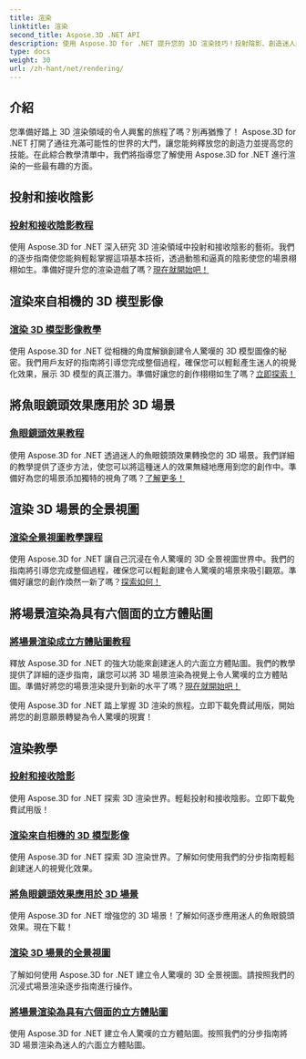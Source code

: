 ```yaml
---
title: 渲染
linktitle: 渲染
second_title: Aspose.3D .NET API
description: 使用 Aspose.3D for .NET 提升您的 3D 渲染技巧！投射陰影、創造迷人的視覺化效果、應用魚眼鏡頭效果等等。
type: docs
weight: 30
url: /zh-hant/net/rendering/
---
```

## 介紹

您準備好踏上 3D 渲染領域的令人興奮的旅程了嗎？別再猶豫了！ Aspose.3D for .NET 打開了通往充滿可能性的世界的大門，讓您能夠釋放您的創造力並提高您的技能。在此綜合教學清單中，我們將指導您了解使用 Aspose.3D for .NET 進行渲染的一些最有趣的方面。

## 投射和接收陰影
### [投射和接收陰影教程](./cast-receive-shadows/)
使用 Aspose.3D for .NET 深入研究 3D 渲染領域中投射和接收陰影的藝術。我們的逐步指南使您能夠輕鬆掌握這項基本技術，透過動態和逼真的陰影使您的場景栩栩如生。準備好提升您的渲染遊戲了嗎？[現在就開始吧！](./cast-receive-shadows/)

## 渲染來自相機的 3D 模型影像
### [渲染 3D 模型影像教學](./render-3d-model-image/)
使用 Aspose.3D for .NET 從相機的角度解鎖創建令人驚嘆的 3D 模型圖像的秘密。我們用戶友好的指南將引導您完成整個過程，確保您可以輕鬆產生迷人的視覺化效果，展示 3D 模型的真正潛力。準備好讓您的創作栩栩如生了嗎？[立即探索！](./render-3d-model-image/)

## 將魚眼鏡頭效果應用於 3D 場景
### [魚眼鏡頭效果教程](./fisheye-lens-effect-3d-scene/)
使用 Aspose.3D for .NET 透過迷人的魚眼鏡頭效果轉換您的 3D 場景。我們詳細的教學提供了逐步方法，使您可以將這種迷人的效果無縫地應用到您的創作中。準備好為您的場景添加獨特的視角了嗎？[了解更多！](./fisheye-lens-effect-3d-scene/)

## 渲染 3D 場景的全景視圖
### [渲染全景視圖教學課程](./render-panorama-view/)
使用 Aspose.3D for .NET 讓自己沉浸在令人驚嘆的 3D 全景視圖世界中。我們的指南將引導您完成整個過程，確保您可以輕鬆創建令人驚嘆的場景來吸引觀眾。準備好讓您的創作煥然一新了嗎？[探索如何！](./render-panorama-view/)

## 將場景渲染為具有六個面的立方體貼圖
### [將場景渲染成立方體貼圖教程](./render-scene-cubemap/)
釋放 Aspose.3D for .NET 的強大功能來創建迷人的六面立方體貼圖。我們的教學提供了詳細的逐步指南，讓您可以將 3D 場景渲染為視覺上令人驚嘆的立方體貼圖。準備好將您的場景渲染提升到新的水平了嗎？[現在就開始吧！](./render-scene-cubemap/)

使用 Aspose.3D for .NET 踏上掌握 3D 渲染的旅程。立即下載免費試用版，開始將您的創意願景轉變為令人驚嘆的現實！
## 渲染教學
### [投射和接收陰影](./cast-receive-shadows/)
使用 Aspose.3D for .NET 探索 3D 渲染世界。輕鬆投射和接收陰影。立即下載免費試用版！
### [渲染來自相機的 3D 模型影像](./render-3d-model-image/)
使用 Aspose.3D for .NET 探索 3D 渲染世界。了解如何使用我們的分步指南輕鬆創建迷人的視覺化效果。
### [將魚眼鏡頭效果應用於 3D 場景](./fisheye-lens-effect-3d-scene/)
使用 Aspose.3D for .NET 增強您的 3D 場景！了解如何逐步應用迷人的魚眼鏡頭效果。現在下載！
### [渲染 3D 場景的全景視圖](./render-panorama-view/)
了解如何使用 Aspose.3D for .NET 建立令人驚嘆的 3D 全景視圖。請按照我們的沉浸式場景渲染逐步指南進行操作。
### [將場景渲染為具有六個面的立方體貼圖](./render-scene-cubemap/)
使用 Aspose.3D for .NET 建立令人驚嘆的立方體貼圖。按照我們的分步指南將 3D 場景渲染為迷人的六面立方體貼圖。